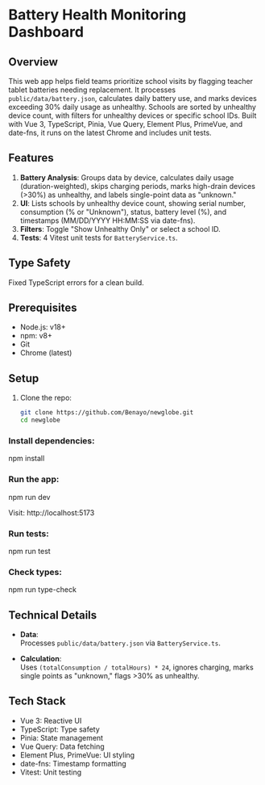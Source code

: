 # Battery Health Monitoring Dashboard

## Overview

This web app helps field teams prioritize school visits by flagging teacher tablet batteries needing replacement. It processes `public/data/battery.json`, calculates daily battery use, and marks devices exceeding 30% daily usage as unhealthy. Schools are sorted by unhealthy device count, with filters for unhealthy devices or specific school IDs. Built with Vue 3, TypeScript, Pinia, Vue Query, Element Plus, PrimeVue, and date-fns, it runs on the latest Chrome and includes unit tests.

## Features
1. **Battery Analysis**: Groups data by device, calculates daily usage (duration-weighted), skips charging periods, marks high-drain devices (>30%) as unhealthy, and labels single-point data as "unknown."
2. **UI**: Lists schools by unhealthy device count, showing serial number, consumption (% or "Unknown"), status, battery level (%), and timestamps (MM/DD/YYYY HH:MM:SS via date-fns).
3. **Filters**: Toggle "Show Unhealthy Only" or select a school ID.
4. **Tests**: 4 Vitest unit tests for `BatteryService.ts`.

## Type Safety
Fixed TypeScript errors for a clean build.

## Prerequisites
- Node.js: v18+
- npm: v8+
- Git
- Chrome (latest)

## Setup
1. Clone the repo:
   ```bash
   git clone https://github.com/Benayo/newglobe.git
   cd newglobe

### Install dependencies:
npm install

### Run the app:
npm run dev


Visit: http://localhost:5173

### Run tests:

npm run test

### Check types:
npm run type-check


## Technical Details

- **Data**:  
  Processes `public/data/battery.json` via `BatteryService.ts`.

- **Calculation**:  
  Uses `(totalConsumption / totalHours) * 24`, ignores charging, marks single points as "unknown," flags >30% as unhealthy.

## Tech Stack

- Vue 3: Reactive UI
- TypeScript: Type safety
- Pinia: State management
- Vue Query: Data fetching
- Element Plus, PrimeVue: UI styling
- date-fns: Timestamp formatting
- Vitest: Unit testing


